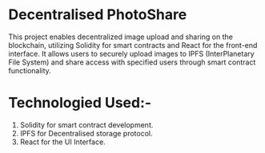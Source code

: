 # Decentralised PhotoShare
This project enables decentralized image upload and sharing on the blockchain, utilizing Solidity for smart contracts and React for the front-end interface. It allows users to securely upload images to IPFS (InterPlanetary File System) and share access with specified users through smart contract functionality.




# Technologied Used:-
1. Solidity for smart contract development.
2. IPFS for Decentralised storage protocol.
3. React for the UI Interface.

